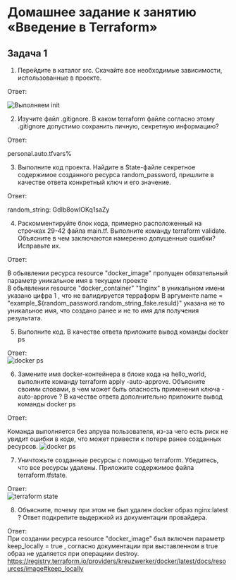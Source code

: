 # Домашнее задание к занятию «Введение в Terraform»   

## Задача 1   

1. Перейдите в каталог src. Скачайте все необходимые зависимости, использованные в проекте.   

Ответ:   

![Выполняем init](https://github.com/tomaevmax/devops-netology/assets/32243921/3dac2804-dbfb-459c-ae2f-e72814e36e0f)   

2. Изучите файл .gitignore. В каком terraform файле согласно этому .gitignore допустимо сохранить личную, секретную информацию?   

Ответ:   

personal.auto.tfvars%    

3. Выполните код проекта. Найдите в State-файле секретное содержимое созданного ресурса random_password, пришлите в качестве ответа конкретный ключ и его значение.   

Ответ:   

random_string:  GdIb8owIOKq1saZy   

4. Раскомментируйте блок кода, примерно расположенный на строчках 29-42 файла main.tf. Выполните команду terraform validate. Объясните в чем заключаются намеренно допущенные ошибки? Исправьте их.   

Ответ:   

В обьявлении ресурса resource "docker_image" пропущен обязательный параметр уникальное имя в текущем проекте   
В обьявлении resource "docker_container" "1nginx" в уникальном имени указано цифра 1 , что не валидируется терраформ
В аргументе name  = "example_${random_password.random_string_fake.resuld}" указана не то уникальное имя, что создано ранее и не то имя для получения результата.   

5. Выполните код. В качестве ответа приложите вывод команды docker ps   

Ответ:   
![docker ps](https://github.com/tomaevmax/devops-netology/assets/32243921/4d6b3f61-37a9-4649-94ac-9440ff319542)   

6. Замените имя docker-контейнера в блоке кода на hello_world, выполните команду terraform apply -auto-approve. Объясните своими словами, в чем может быть опасность применения ключа  -auto-approve ? В качестве ответа дополнительно приложите вывод команды docker ps   

Ответ:    

Команда выполняется без апрува пользователя, из-за чего есть риск не увидит ошибки в коде, что может привести к потере ранее созданных ресурсов.
![docker ps](https://github.com/tomaevmax/devops-netology/assets/32243921/aa5ed694-4cac-4eab-928b-c20a0138f64d)

7. Уничтожьте созданные ресурсы с помощью terraform. Убедитесь, что все ресурсы удалены. Приложите содержимое файла terraform.tfstate.   

Ответ:   
![terraform state](https://github.com/tomaevmax/devops-netology/assets/32243921/54cce2b1-e88d-45f7-bedd-30daac3dd6fa)   

8. Объясните, почему при этом не был удален docker образ nginx:latest ? Ответ подкрепите выдержкой из документации провайдера.   

Ответ:   
При создании ресурса  resource "docker_image" был включен параметр keep_locally = true , согласно документации при выставленном в true образ не удаляется при операциии destroy.   
https://registry.terraform.io/providers/kreuzwerker/docker/latest/docs/resources/image#keep_locally
